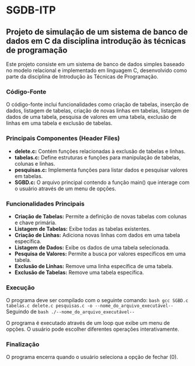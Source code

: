 # SGDB-ITP

## Projeto de simulação de um sistema de banco de dados em C da disciplina introdução às técnicas de programação

Este projeto consiste em um sistema de banco de dados simples baseado no modelo relacional e implementado em linguagem C, desenvolvido como parte da disciplina de Introdução às Técnicas de Programação.

### Código-Fonte

O código-fonte inclui funcionalidades como criação de tabelas, inserção de dados, listagem de tabelas, criação de novas linhas em tabelas, listagem de dados de uma tabela, pesquisa de valores em uma tabela, exclusão de linhas em uma tabela e exclusão de tabelas.

### Principais Componentes (Header Files)

- **delete.c:** Contém funções relacionadas à exclusão de tabelas e linhas.
- **tabelas.c:** Define estruturas e funções para manipulação de tabelas, colunas e linhas.
- **pesquisas.c:** Implementa funções para listar dados e pesquisar valores em tabelas.
- **SGBD.c:** O arquivo principal contendo a função main() que interage com o usuário através de um menu de opções.

### Funcionalidades Principais

- **Criação de Tabelas:** Permite a definição de novas tabelas com colunas e chave primária.
- **Listagem de Tabelas:** Exibe todas as tabelas existentes.
- **Criação de Linhas:** Adiciona novas linhas com dados em uma tabela específica.
- **Listagem de Dados:** Exibe os dados de uma tabela selecionada.
- **Pesquisa de Valores:** Permite a busca por valores específicos em uma tabela.
- **Exclusão de Linhas:** Remove uma linha específica de uma tabela.
- **Exclusão de Tabelas:** Remove uma tabela específica.

### Execução

O programa deve ser compilado com o seguinte comando:  ```bash gcc SGBD.c tabelas.c delete.c pesquisas.c -o --nome_do_arquivo_executável-- ```
Seguindo de ```bash ./--nome_do_arquivo_executável-- ```

O programa é executado através de um loop que exibe um menu de opções. O usuário pode escolher diferentes operações interativamente.

### Finalização

O programa encerra quando o usuário seleciona a opção de fechar (0).
